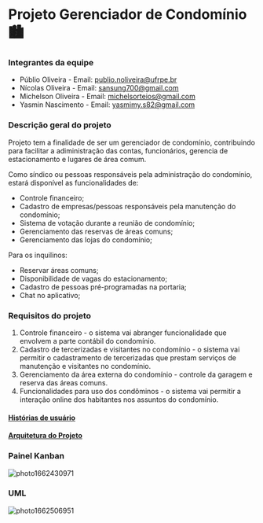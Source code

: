 # Projeto Gerenciador de Condomínio 🏙️

### Integrantes da equipe
* Públio Oliveira - Email: publio.noliveira@ufrpe.br
* Nícolas Oliveira - Email: sansung700@gmail.com
* Michelson Oliveira - Email: michelsorteios@gmail.com
* Yasmin Nascimento - Email: yasmimy.s82@gmail.com

### Descrição geral do projeto

Projeto tem a finalidade de ser um gerenciador de condomínio, contribuindo para facilitar a adiministração das contas, funcionários, gerencia de estacionamento e lugares de área comum.

Como síndico ou pessoas responsáveis pela administração do condomínio, estará disponível as funcionalidades de:
* Controle financeiro;
* Cadastro de empresas/pessoas responsáveis pela manutenção do condomínio;
* Sistema de votação durante a reunião de condomínio;
* Gerenciamento das reservas de áreas comuns;
* Gerenciamento das lojas do condomínio;

Para os inquilinos:
* Reservar áreas comuns;
* Disponibilidade de vagas do estacionamento;
* Cadastro de pessoas pré-programadas na portaria;
* Chat no aplicativo;

### Requisitos do projeto

1. Controle financeiro - o sistema vai abranger funcionalidade que envolvem a parte contábil do condomínio.
2. Cadastro de tercerizadas e visitantes no condomínio - o sistema vai permitir o cadastramento de tercerizadas que prestam serviços de manutenção e visitantes no condomínio.
3. Gerenciamento da área externa do condomínio - controle da garagem e reserva das áreas comuns.
4. Funcionalidades para uso dos condôminos - o sistema vai permitir a interação online dos habitantes nos assuntos do condomínio.


#### [Histórias de usuário](https://docs.google.com/document/d/1AavwmHKm-D1hWsz2xtv4aWTVCbUOe09XDU3OUAHVANA/edit?usp=sharing "Histórias de usuário")
#### [Arquitetura do Projeto](https://docs.google.com/document/d/19-aI0rjP7QABSIpi0Ju8kRarCardO5oCzqGAxqGuCEw/edit?usp=sharing "Arquitetura do Projeto")

### Painel Kanban
![photo1662430971](https://user-images.githubusercontent.com/67869450/188724791-3a812da8-a482-418e-a67d-337d9308d857.jpeg)

### UML
![photo1662506951](https://user-images.githubusercontent.com/67869450/188757707-76693f84-c266-4793-a0b4-78f4210ac9ff.jpeg)


